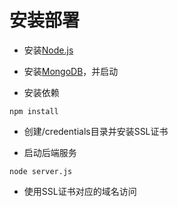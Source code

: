 # 安装部署

- 安装[Node.js](https://nodejs.org/en/download/) 

- 安装[MongoDB](https://www.mongodb.org/downloads#production)，并启动

- 安装依赖
```
npm install
```

- 创建/credentials目录并安装SSL证书

- 启动后端服务
```
node server.js
```

- 使用SSL证书对应的域名访问
